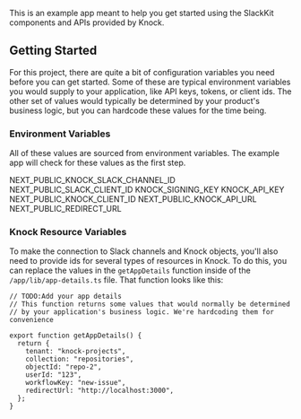 This is an example app meant to help you get started using the SlackKit components and APIs provided by Knock.

## Getting Started

For this project, there are quite a bit of configuration variables you need before you can get started. Some of these are typical environment variables you would supply to your application, like API keys, tokens, or client ids. The other set of values would typically be determined by your product's business logic, but you can hardcode these values for the time being.

### Environment Variables

All of these values are sourced from environment variables. The example app will check for these values as the first step.

NEXT_PUBLIC_KNOCK_SLACK_CHANNEL_ID
NEXT_PUBLIC_SLACK_CLIENT_ID
KNOCK_SIGNING_KEY
KNOCK_API_KEY
NEXT_PUBLIC_KNOCK_CLIENT_ID
NEXT_PUBLIC_KNOCK_API_URL
NEXT_PUBLIC_REDIRECT_URL

### Knock Resource Variables

To make the connection to Slack channels and Knock objects, you'll also need to provide ids for several types of resources in Knock. To do this, you can replace the values in the `getAppDetails` function inside of the `/app/lib/app-details.ts` file. That function looks like this:

```
// TODO:Add your app details
// This function returns some values that would normally be determined
// by your application's business logic. We're hardcoding them for convenience

export function getAppDetails() {
  return {
    tenant: "knock-projects",
    collection: "repositories",
    objectId: "repo-2",
    userId: "123",
    workflowKey: "new-issue",
    redirectUrl: "http://localhost:3000",
  };
}
```
